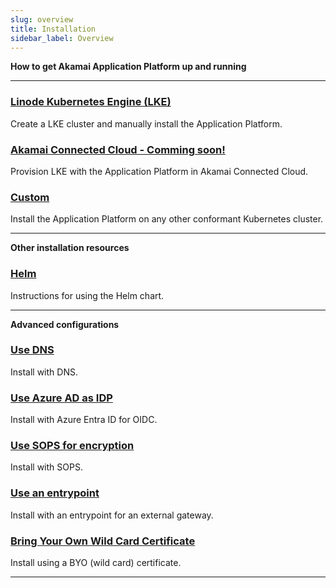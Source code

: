 ```yaml
---
slug: overview
title: Installation
sidebar_label: Overview
---
```


**How to get Akamai Application Platform up and running**

---

### [Linode Kubernetes Engine (LKE)](linode.md)
Create a LKE cluster and manually install the Application Platform.

### [Akamai Connected Cloud - Comming soon!](akamai-cloud.md)
Provision LKE with the Application Platform in Akamai Connected Cloud.

### [Custom](custom.md)
Install the Application Platform on any other conformant Kubernetes cluster.

---

**Other installation resources**

### [Helm](helm.md)
Instructions for using the Helm chart.

---

**Advanced configurations**

### [Use DNS](dns.md)
Install with DNS.

### [Use Azure AD as IDP](oidc.md)
Install with Azure Entra ID for OIDC.

### [Use SOPS for encryption](sops.md)
Install with SOPS.

### [Use an entrypoint](entrypoint.md)
Install with an entrypoint for an external gateway.

### [Bring Your Own Wild Card Certificate](byo-wildcard.md)
Install using a BYO (wild card) certificate.

---
